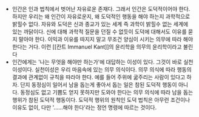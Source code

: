 - 인간은 인과 법칙에서 벗어난 자유로운 존재다. 그래서 인간은 도덕적이어야 한다. 하지만 우리는 왜 인간이 자유로운지, 왜 도덕적인 행동을 해야 하는지 과학적으로 밝힐수 없다. 자유와 도덕은 신과 종교가 있는 세계 즉 과학이 밝힐수 없는 세계에 있는 까닭이다. 신에 대해 과학적 질문을 던질 수 없듯이 도덕에 대해서도 이유를 묻지 말아야 한다. 이익과 이유를 따지지 말고 무조건 양심이 시키는 의무에 따라 해야 한다는 거다. 이런 [[칸트 Immanuel Kant]]의 윤리학을 의무의 윤리학이라고 불린다
- 인간에게는 '나는 무엇을 해야만 하는가'에 대답하는 이성이 있다. 그것이 바로 실천이성이다. 실천이성은 우리 마음속에 있는 의무 의식이다. 의무 의식에 따라 행동의 결과에 관계없이 규칙을 따라야 한다. 예를 들어 주위에 굶주리는 사람이 있다고 하자. 단지 동정심이 일어서 남을 돕는게 좋아서 돕는 일은 참된 도덕적 행동이 아니다. 동정심도 없고 기쁨도 얻지 못하지만 도와야 한다는 의무 의식에 따라 남을 돕는 행위가 참된 도덕적 행동이다. 도덕적 행위의 원칙인 도덕 법칙은 아무런 조건이나 이유도 없이, 다만 '......해야 한다'라는 정언 명령에 따르는 것이다. 
